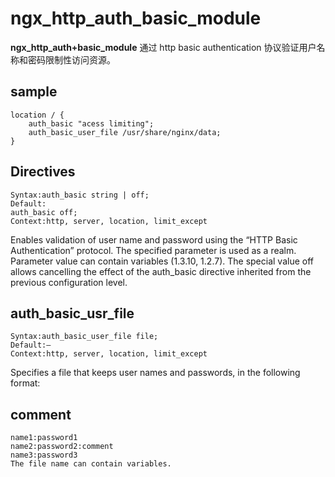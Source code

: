 # ngx_http_auth_basic_module

**ngx_http_auth+basic_module** 通过 http basic authentication 协议验证用户名称和密码限制性访问资源。

## sample

``` shell
location / {
    auth_basic "acess limiting";
    auth_basic_user_file /usr/share/nginx/data;
}
```

## Directives

``` shell
Syntax:auth_basic string | off;
Default:
auth_basic off;
Context:http, server, location, limit_except
```

Enables validation of user name and password using the “HTTP Basic Authentication” protocol. The specified parameter is used as a realm. Parameter value can contain variables (1.3.10, 1.2.7). The special value off allows cancelling the effect of the auth_basic directive inherited from the previous configuration level.

## auth_basic_usr_file

``` shell
Syntax:auth_basic_user_file file;
Default:—
Context:http, server, location, limit_except
```

Specifies a file that keeps user names and passwords, in the following format:

## comment

``` shell
name1:password1
name2:password2:comment
name3:password3
The file name can contain variables.
```

